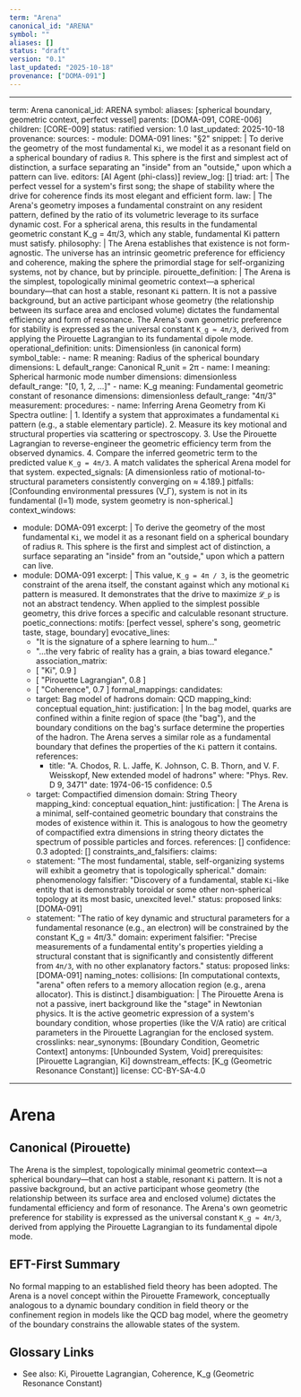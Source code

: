 ```yaml
---
term: "Arena"
canonical_id: "ARENA"
symbol: ""
aliases: []
status: "draft"
version: "0.1"
last_updated: "2025-10-18"
provenance: ["DOMA-091"]
---
```


---
term: Arena
canonical_id: ARENA
symbol: 
aliases: [spherical boundary, geometric context, perfect vessel]
parents: [DOMA-091, CORE-006]
children: [CORE-009]
status: ratified
version: 1.0
last_updated: 2025-10-18
provenance:
  sources:
    - module: DOMA-091
      lines: "§2"
      snippet: |
        To derive the geometry of the most fundamental `Ki`, we model it as a resonant field on a spherical boundary of radius `R`. This sphere is the first and simplest act of distinction, a surface separating an "inside" from an "outside," upon which a pattern can live.
  editors: [AI Agent (phi-class)]
  review_log: []
triad:
  art: |
    The perfect vessel for a system's first song; the shape of stability where the drive for coherence finds its most elegant and efficient form.
  law: |
    The Arena's geometry imposes a fundamental constraint on any resident pattern, defined by the ratio of its volumetric leverage to its surface dynamic cost. For a spherical arena, this results in the fundamental geometric constant Κ_g = 4π/3, which any stable, fundamental Ki pattern must satisfy.
  philosophy: |
    The Arena establishes that existence is not form-agnostic. The universe has an intrinsic geometric preference for efficiency and coherence, making the sphere the primordial stage for self-organizing systems, not by chance, but by principle.
pirouette_definition: |
  The Arena is the simplest, topologically minimal geometric context—a spherical boundary—that can host a stable, resonant `Ki` pattern. It is not a passive background, but an active participant whose geometry (the relationship between its surface area and enclosed volume) dictates the fundamental efficiency and form of resonance. The Arena's own geometric preference for stability is expressed as the universal constant `Κ_g ≈ 4π/3`, derived from applying the Pirouette Lagrangian to its fundamental dipole mode.
operational_definition:
  units: Dimensionless (in canonical form)
  symbol_table:
    - name: R
      meaning: Radius of the spherical boundary
      dimensions: L
      default_range: Canonical R_unit = 2π
    - name: l
      meaning: Spherical harmonic mode number
      dimensions: dimensionless
      default_range: "[0, 1, 2, ...]"
    - name: Κ_g
      meaning: Fundamental geometric constant of resonance
      dimensions: dimensionless
      default_range: "4π/3"
  measurement:
    procedures:
      - name: Inferring Arena Geometry from Ki Spectra
        outline: |
          1. Identify a system that approximates a fundamental `Ki` pattern (e.g., a stable elementary particle).
          2. Measure its key motional and structural properties via scattering or spectroscopy.
          3. Use the Pirouette Lagrangian to reverse-engineer the geometric efficiency term from the observed dynamics.
          4. Compare the inferred geometric term to the predicted value `Κ_g = 4π/3`. A match validates the spherical Arena model for that system.
        expected_signals: [A dimensionless ratio of motional-to-structural parameters consistently converging on ≈ 4.189.]
        pitfalls: [Confounding environmental pressures (V_Γ), system is not in its fundamental (l=1) mode, system geometry is non-spherical.]
context_windows:
  - module: DOMA-091
    excerpt: |
      To derive the geometry of the most fundamental `Ki`, we model it as a resonant field on a spherical boundary of radius `R`. This sphere is the first and simplest act of distinction, a surface separating an "inside" from an "outside," upon which a pattern can live.
  - module: DOMA-091
    excerpt: |
      This value, `Κ_g = 4π / 3`, is the geometric constraint of the arena itself, the constant against which any motional `Ki` pattern is measured. It demonstrates that the drive to maximize `𝓛_p` is not an abstract tendency. When applied to the simplest possible geometry, this drive forces a specific and calculable resonant structure.
poetic_connections:
  motifs: [perfect vessel, sphere's song, geometric taste, stage, boundary]
  evocative_lines:
    - "It is the signature of a sphere learning to hum..."
    - "...the very fabric of reality has a grain, a bias toward elegance."
  association_matrix:
    - [ "Ki", 0.9 ]
    - [ "Pirouette Lagrangian", 0.8 ]
    - [ "Coherence", 0.7 ]
formal_mappings:
  candidates:
    - target: Bag model of hadrons
      domain: QCD
      mapping_kind: conceptual
      equation_hint: 
      justification: |
        In the bag model, quarks are confined within a finite region of space (the "bag"), and the boundary conditions on the bag's surface determine the properties of the hadron. The Arena serves a similar role as a fundamental boundary that defines the properties of the `Ki` pattern it contains.
      references:
        - title: "A. Chodos, R. L. Jaffe, K. Johnson, C. B. Thorn, and V. F. Weisskopf, New extended model of hadrons"
          where: "Phys. Rev. D 9, 3471"
          date: 1974-06-15
      confidence: 0.5
    - target: Compactified dimension
      domain: String Theory
      mapping_kind: conceptual
      equation_hint:
      justification: |
        The Arena is a minimal, self-contained geometric boundary that constrains the modes of existence within it. This is analogous to how the geometry of compactified extra dimensions in string theory dictates the spectrum of possible particles and forces.
      references: []
      confidence: 0.3
  adopted: []
constraints_and_falsifiers:
  claims:
    - statement: "The most fundamental, stable, self-organizing systems will exhibit a geometry that is topologically spherical."
      domain: phenomenology
      falsifier: "Discovery of a fundamental, stable `Ki`-like entity that is demonstrably toroidal or some other non-spherical topology at its most basic, unexcited level."
      status: proposed
      links: [DOMA-091]
    - statement: "The ratio of key dynamic and structural parameters for a fundamental resonance (e.g., an electron) will be constrained by the constant Κ_g = 4π/3."
      domain: experiment
      falsifier: "Precise measurements of a fundamental entity's properties yielding a structural constant that is significantly and consistently different from `4π/3`, with no other explanatory factors."
      status: proposed
      links: [DOMA-091]
naming_notes:
  collisions: [In computational contexts, "arena" often refers to a memory allocation region (e.g., arena allocator). This is distinct.]
  disambiguation: |
    The Pirouette Arena is not a passive, inert background like the "stage" in Newtonian physics. It is the active geometric expression of a system's boundary condition, whose properties (like the V/A ratio) are critical parameters in the Pirouette Lagrangian for the enclosed system.
crosslinks:
  near_synonyms: [Boundary Condition, Geometric Context]
  antonyms: [Unbounded System, Void]
  prerequisites: [Pirouette Lagrangian, Ki]
  downstream_effects: [Κ_g (Geometric Resonance Constant)]
license: CC-BY-SA-4.0
---

# Arena

## Canonical (Pirouette)
The Arena is the simplest, topologically minimal geometric context—a spherical boundary—that can host a stable, resonant `Ki` pattern. It is not a passive background, but an active participant whose geometry (the relationship between its surface area and enclosed volume) dictates the fundamental efficiency and form of resonance. The Arena's own geometric preference for stability is expressed as the universal constant `Κ_g ≈ 4π/3`, derived from applying the Pirouette Lagrangian to its fundamental dipole mode.

## EFT-First Summary
No formal mapping to an established field theory has been adopted. The Arena is a novel concept within the Pirouette Framework, conceptually analogous to a dynamic boundary condition in field theory or the confinement region in models like the QCD bag model, where the geometry of the boundary constrains the allowable states of the system.

## Glossary Links
- See also: Ki, Pirouette Lagrangian, Coherence, Κ_g (Geometric Resonance Constant)